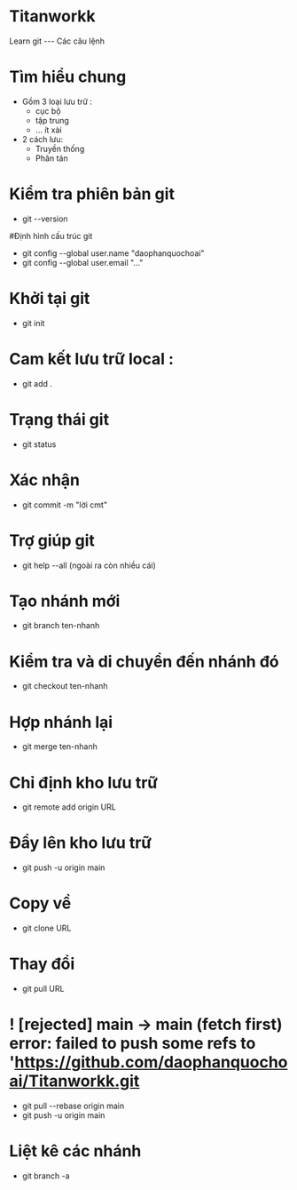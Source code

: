 # Titanworkk
Learn git --- Các câu lệnh
# Tìm hiểu chung
  - Gồm 3 loại lưu trữ  :
      + cục bộ
      + tập trung
      + ... ít xài
  - 2 cách lưu:
      + Truyền thống
      + Phân tán
# Kiểm tra phiên bản git
  - git --version

#Định hình cấu trúc git
  - git config --global user.name "daophanquochoai"
  - git config --global user.email "..."
# Khởi tại git
  - git init
# Cam kết lưu trữ local :
  - git add .
# Trạng thái git
  - git status
# Xác nhận 
  - git commit -m "lời cmt"
# Trợ giúp git
  - git help --all (ngoài ra còn nhiều cái)
# Tạo nhánh mới
  - git branch ten-nhanh
# Kiểm tra và di chuyển đến nhánh đó
  - git checkout ten-nhanh
# Hợp nhánh lại
  - git merge ten-nhanh
# Chỉ định kho lưu trữ 
  - git remote add origin URL
# Đẩy lên kho lưu trữ
  - git push -u origin main
# Copy về
  - git clone URL
# Thay đổi
  - git pull URL
# ! [rejected]        main -> main (fetch first) error: failed to push some refs to 'https://github.com/daophanquochoai/Titanworkk.git
  - git pull --rebase origin main
  - git push -u origin main
# Liệt kê các nhánh 
  - git branch -a
